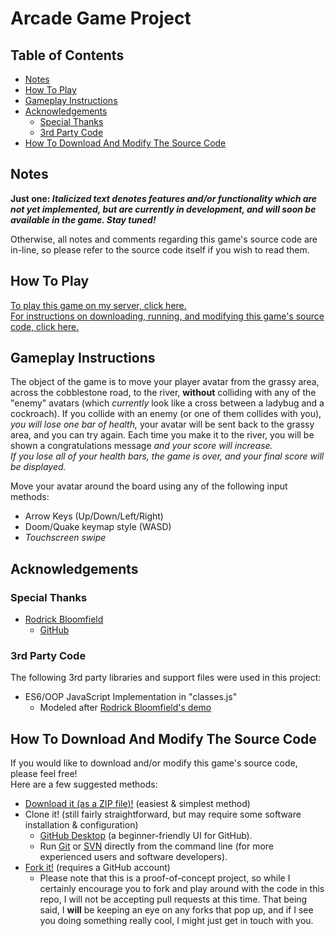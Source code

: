 # Arcade Game Project

## Table of Contents
* [Notes](#notes)
* [How To Play](#how-to-play)
* [Gameplay Instructions](#gameplay-instructions)
* [Acknowledgements](#acknowledgements)
  * [Special Thanks](#special-thanks)
  * [3rd Party Code](#3rd-party-code)
* [How To Download And Modify The Source Code](#how-to-download-and-modify-the-source-code)

## Notes
**Just one: _Italicized text denotes features and/or functionality which are not yet implemented, but are currently in development, and will soon be available in the game. Stay tuned!_**  

Otherwise, all notes and comments regarding this game's source code are in-line, so please refer to the source code itself if you wish to read them.

## How To Play
[To play this game on my server, click here.](https://jamesdbartlett.github.io/arcade-game/)  
[For instructions on downloading, running, and modifying this game's source code, click here.](#how-to-download-and-modify-the-source-code)

## Gameplay Instructions
The object of the game is to move your player avatar from the grassy area, across the cobblestone road, to the river, **without** colliding with any of the "enemy" avatars (which _currently_ look like a cross between a ladybug and a cockroach). If you collide with an enemy (or one of them collides with you), _you will lose one bar of health,_ your avatar will be sent back to the grassy area, and you can try again. Each time you make it to the river, you will be shown a congratulations message _and your score will increase._  
_If you lose all of your health bars, the game is over, and your final score will be displayed._

Move your avatar around the board using any of the following input methods:
* Arrow Keys (Up/Down/Left/Right)
* Doom/Quake keymap style (WASD)
* _Touchscreen swipe_

## Acknowledgements

### Special Thanks
* [Rodrick Bloomfield](https://www.linkedin.com/in/rodrick-bloomfield-95a82793/)
  * [GitHub](https://github.com/bloom305)

### 3rd Party Code
The following 3rd party libraries and support files were used in this project:
* ES6/OOP JavaScript Implementation in "classes.js"
  * Modeled after [Rodrick Bloomfield's demo](https://zoom.us/recording/play/aulotDlzKFegQFIJTaTzKgWvNkVsYtlwO454vL1UPE1Cm6lOUBQCtfVurPOIAGAS?startTime=1529542978000)

## How To Download And Modify The Source Code
If you would like to download and/or modify this game's source code, please feel free!  
Here are a few suggested methods:
* [Download it (as a ZIP file)!](https://github.com/JamesDBartlett/arcade-game/archive/master.zip) (easiest & simplest method)
* Clone it! (still fairly straightforward, but may require some software installation & configuration)
  * [GitHub Desktop](https://desktop.github.com/) (a beginner-friendly UI for GitHub).
  * Run [Git](https://help.github.com/articles/cloning-a-repository/) or [SVN](https://help.github.com/articles/support-for-subversion-clients/) directly from the command line (for more experienced users and software developers).
* [Fork it!](https://github.com/JamesDBartlett/arcade-game/fork/) (requires a GitHub account)
  * Please note that this is a proof-of-concept project, so while I certainly encourage you to fork and play around with the code in this repo, I will not be accepting pull requests at this time. That being said, I **will** be keeping an eye on any forks that pop up, and if I see you doing something really cool, I might just get in touch with you.

